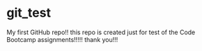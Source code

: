 # git_test
My first GitHub repo!!
this repo is created just for test of the Code Bootcamp assignments!!!!!
thank you!!!

